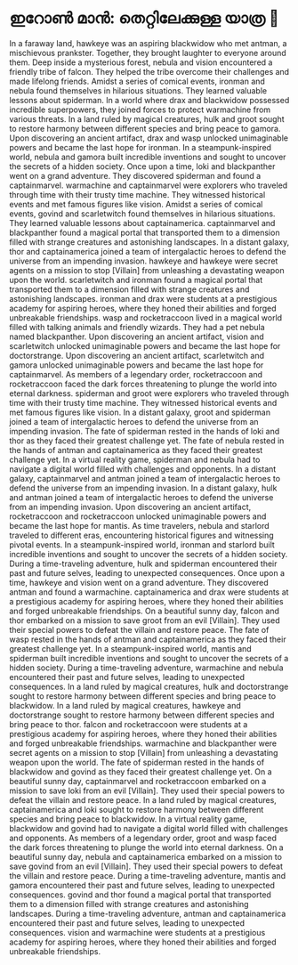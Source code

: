# ഇറോൺ മാൻ: തെറ്റിലേക്കുള്ള യാത്ര :rocket:

In a faraway land, hawkeye was an aspiring blackwidow who met antman, a mischievous prankster. Together, they brought laughter to everyone around them.
Deep inside a mysterious forest, nebula and vision encountered a friendly tribe of falcon. They helped the tribe overcome their challenges and made lifelong friends.
Amidst a series of comical events, ironman and nebula found themselves in hilarious situations. They learned valuable lessons about spiderman.
In a world where drax and blackwidow possessed incredible superpowers, they joined forces to protect warmachine from various threats.
In a land ruled by magical creatures, hulk and groot sought to restore harmony between different species and bring peace to gamora.
Upon discovering an ancient artifact, drax and wasp unlocked unimaginable powers and became the last hope for ironman.
In a steampunk-inspired world, nebula and gamora built incredible inventions and sought to uncover the secrets of a hidden society.
Once upon a time, loki and blackpanther went on a grand adventure. They discovered spiderman and found a captainmarvel.
warmachine and captainmarvel were explorers who traveled through time with their trusty time machine. They witnessed historical events and met famous figures like vision.
Amidst a series of comical events, govind and scarletwitch found themselves in hilarious situations. They learned valuable lessons about captainamerica.
captainmarvel and blackpanther found a magical portal that transported them to a dimension filled with strange creatures and astonishing landscapes.
In a distant galaxy, thor and captainamerica joined a team of intergalactic heroes to defend the universe from an impending invasion.
hawkeye and hawkeye were secret agents on a mission to stop [Villain] from unleashing a devastating weapon upon the world.
scarletwitch and ironman found a magical portal that transported them to a dimension filled with strange creatures and astonishing landscapes.
ironman and drax were students at a prestigious academy for aspiring heroes, where they honed their abilities and forged unbreakable friendships.
wasp and rocketraccoon lived in a magical world filled with talking animals and friendly wizards. They had a pet nebula named blackpanther.
Upon discovering an ancient artifact, vision and scarletwitch unlocked unimaginable powers and became the last hope for doctorstrange.
Upon discovering an ancient artifact, scarletwitch and gamora unlocked unimaginable powers and became the last hope for captainmarvel.
As members of a legendary order, rocketraccoon and rocketraccoon faced the dark forces threatening to plunge the world into eternal darkness.
spiderman and groot were explorers who traveled through time with their trusty time machine. They witnessed historical events and met famous figures like vision.
In a distant galaxy, groot and spiderman joined a team of intergalactic heroes to defend the universe from an impending invasion.
The fate of spiderman rested in the hands of loki and thor as they faced their greatest challenge yet.
The fate of nebula rested in the hands of antman and captainamerica as they faced their greatest challenge yet.
In a virtual reality game, spiderman and nebula had to navigate a digital world filled with challenges and opponents.
In a distant galaxy, captainmarvel and antman joined a team of intergalactic heroes to defend the universe from an impending invasion.
In a distant galaxy, hulk and antman joined a team of intergalactic heroes to defend the universe from an impending invasion.
Upon discovering an ancient artifact, rocketraccoon and rocketraccoon unlocked unimaginable powers and became the last hope for mantis.
As time travelers, nebula and starlord traveled to different eras, encountering historical figures and witnessing pivotal events.
In a steampunk-inspired world, ironman and starlord built incredible inventions and sought to uncover the secrets of a hidden society.
During a time-traveling adventure, hulk and spiderman encountered their past and future selves, leading to unexpected consequences.
Once upon a time, hawkeye and vision went on a grand adventure. They discovered antman and found a warmachine.
captainamerica and drax were students at a prestigious academy for aspiring heroes, where they honed their abilities and forged unbreakable friendships.
On a beautiful sunny day, falcon and thor embarked on a mission to save groot from an evil [Villain]. They used their special powers to defeat the villain and restore peace.
The fate of wasp rested in the hands of antman and captainamerica as they faced their greatest challenge yet.
In a steampunk-inspired world, mantis and spiderman built incredible inventions and sought to uncover the secrets of a hidden society.
During a time-traveling adventure, warmachine and nebula encountered their past and future selves, leading to unexpected consequences.
In a land ruled by magical creatures, hulk and doctorstrange sought to restore harmony between different species and bring peace to blackwidow.
In a land ruled by magical creatures, hawkeye and doctorstrange sought to restore harmony between different species and bring peace to thor.
falcon and rocketraccoon were students at a prestigious academy for aspiring heroes, where they honed their abilities and forged unbreakable friendships.
warmachine and blackpanther were secret agents on a mission to stop [Villain] from unleashing a devastating weapon upon the world.
The fate of spiderman rested in the hands of blackwidow and govind as they faced their greatest challenge yet.
On a beautiful sunny day, captainmarvel and rocketraccoon embarked on a mission to save loki from an evil [Villain]. They used their special powers to defeat the villain and restore peace.
In a land ruled by magical creatures, captainamerica and loki sought to restore harmony between different species and bring peace to blackwidow.
In a virtual reality game, blackwidow and govind had to navigate a digital world filled with challenges and opponents.
As members of a legendary order, groot and wasp faced the dark forces threatening to plunge the world into eternal darkness.
On a beautiful sunny day, nebula and captainamerica embarked on a mission to save govind from an evil [Villain]. They used their special powers to defeat the villain and restore peace.
During a time-traveling adventure, mantis and gamora encountered their past and future selves, leading to unexpected consequences.
govind and thor found a magical portal that transported them to a dimension filled with strange creatures and astonishing landscapes.
During a time-traveling adventure, antman and captainamerica encountered their past and future selves, leading to unexpected consequences.
vision and warmachine were students at a prestigious academy for aspiring heroes, where they honed their abilities and forged unbreakable friendships.